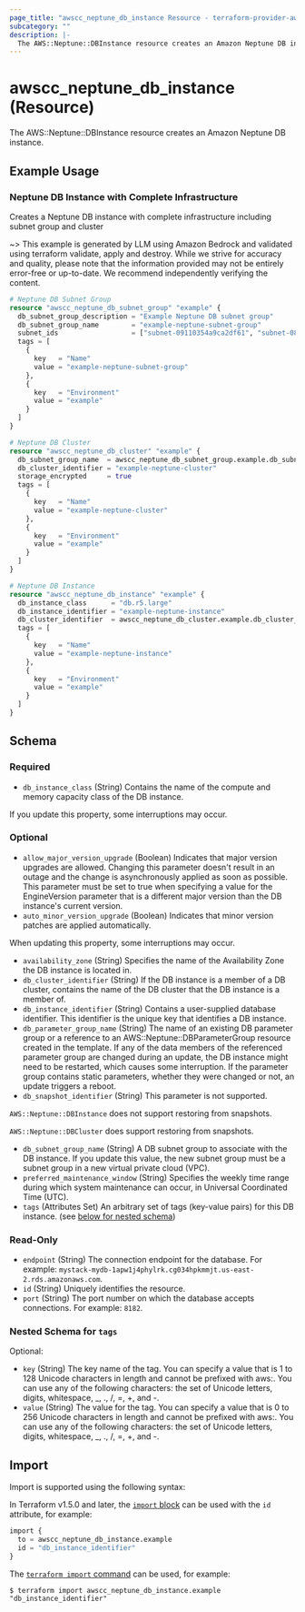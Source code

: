 ```yaml
---
page_title: "awscc_neptune_db_instance Resource - terraform-provider-awscc"
subcategory: ""
description: |-
  The AWS::Neptune::DBInstance resource creates an Amazon Neptune DB instance.
---
```


# awscc_neptune_db_instance (Resource)

The AWS::Neptune::DBInstance resource creates an Amazon Neptune DB instance.

## Example Usage

### Neptune DB Instance with Complete Infrastructure
Creates a Neptune DB instance with complete infrastructure including subnet group and cluster

~> This example is generated by LLM using Amazon Bedrock and validated using terraform validate, apply and destroy. While we strive for accuracy and quality, please note that the information provided may not be entirely error-free or up-to-date. We recommend independently verifying the content.

```terraform
# Neptune DB Subnet Group
resource "awscc_neptune_db_subnet_group" "example" {
  db_subnet_group_description = "Example Neptune DB subnet group"
  db_subnet_group_name        = "example-neptune-subnet-group"
  subnet_ids                  = ["subnet-09110354a9ca2df61", "subnet-080f5e82b355239f5", "subnet-0c8fe0ba56847ef42"]
  tags = [
    {
      key   = "Name"
      value = "example-neptune-subnet-group"
    },
    {
      key   = "Environment"
      value = "example"
    }
  ]
}

# Neptune DB Cluster
resource "awscc_neptune_db_cluster" "example" {
  db_subnet_group_name  = awscc_neptune_db_subnet_group.example.db_subnet_group_name
  db_cluster_identifier = "example-neptune-cluster"
  storage_encrypted     = true
  tags = [
    {
      key   = "Name"
      value = "example-neptune-cluster"
    },
    {
      key   = "Environment"
      value = "example"
    }
  ]
}

# Neptune DB Instance
resource "awscc_neptune_db_instance" "example" {
  db_instance_class      = "db.r5.large"
  db_instance_identifier = "example-neptune-instance"
  db_cluster_identifier  = awscc_neptune_db_cluster.example.db_cluster_identifier
  tags = [
    {
      key   = "Name"
      value = "example-neptune-instance"
    },
    {
      key   = "Environment"
      value = "example"
    }
  ]
}
```

<!-- schema generated by tfplugindocs -->
## Schema

### Required

- `db_instance_class` (String) Contains the name of the compute and memory capacity class of the DB instance.

If you update this property, some interruptions may occur.

### Optional

- `allow_major_version_upgrade` (Boolean) Indicates that major version upgrades are allowed. Changing this parameter doesn't result in an outage and the change is asynchronously applied as soon as possible. This parameter must be set to true when specifying a value for the EngineVersion parameter that is a different major version than the DB instance's current version.
- `auto_minor_version_upgrade` (Boolean) Indicates that minor version patches are applied automatically.

When updating this property, some interruptions may occur.
- `availability_zone` (String) Specifies the name of the Availability Zone the DB instance is located in.
- `db_cluster_identifier` (String) If the DB instance is a member of a DB cluster, contains the name of the DB cluster that the DB instance is a member of.
- `db_instance_identifier` (String) Contains a user-supplied database identifier. This identifier is the unique key that identifies a DB instance.
- `db_parameter_group_name` (String) The name of an existing DB parameter group or a reference to an AWS::Neptune::DBParameterGroup resource created in the template. If any of the data members of the referenced parameter group are changed during an update, the DB instance might need to be restarted, which causes some interruption. If the parameter group contains static parameters, whether they were changed or not, an update triggers a reboot.
- `db_snapshot_identifier` (String) This parameter is not supported.

`AWS::Neptune::DBInstance` does not support restoring from snapshots.

`AWS::Neptune::DBCluster` does support restoring from snapshots.
- `db_subnet_group_name` (String) A DB subnet group to associate with the DB instance. If you update this value, the new subnet group must be a subnet group in a new virtual private cloud (VPC).
- `preferred_maintenance_window` (String) Specifies the weekly time range during which system maintenance can occur, in Universal Coordinated Time (UTC).
- `tags` (Attributes Set) An arbitrary set of tags (key-value pairs) for this DB instance. (see [below for nested schema](#nestedatt--tags))

### Read-Only

- `endpoint` (String) The connection endpoint for the database. For example: `mystack-mydb-1apw1j4phylrk.cg034hpkmmjt.us-east-2.rds.amazonaws.com`.
- `id` (String) Uniquely identifies the resource.
- `port` (String) The port number on which the database accepts connections. For example: `8182`.

<a id="nestedatt--tags"></a>
### Nested Schema for `tags`

Optional:

- `key` (String) The key name of the tag. You can specify a value that is 1 to 128 Unicode characters in length and cannot be prefixed with aws:. You can use any of the following characters: the set of Unicode letters, digits, whitespace, _, ., /, =, +, and -.
- `value` (String) The value for the tag. You can specify a value that is 0 to 256 Unicode characters in length and cannot be prefixed with aws:. You can use any of the following characters: the set of Unicode letters, digits, whitespace, _, ., /, =, +, and -.

## Import

Import is supported using the following syntax:

In Terraform v1.5.0 and later, the [`import` block](https://developer.hashicorp.com/terraform/language/import) can be used with the `id` attribute, for example:

```terraform
import {
  to = awscc_neptune_db_instance.example
  id = "db_instance_identifier"
}
```

The [`terraform import` command](https://developer.hashicorp.com/terraform/cli/commands/import) can be used, for example:

```shell
$ terraform import awscc_neptune_db_instance.example "db_instance_identifier"
```
